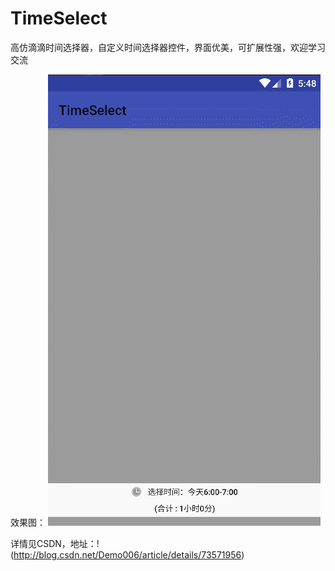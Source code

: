 # TimeSelect
高仿滴滴时间选择器，自定义时间选择器控件，界面优美，可扩展性强，欢迎学习交流

效果图：
![image](https://github.com/OkamiyGit/TimeSelect/blob/master/gif/GIF.gif)

详情见CSDN，地址：!(http://blog.csdn.net/Demo006/article/details/73571956) 
